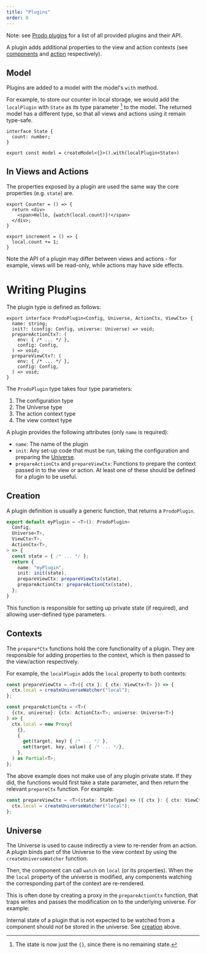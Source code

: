 ```yaml
---
title: "Plugins"
order: 8
---
```


Note: see [Prodo plugins](./prodo-plugins) for a list of all provided plugins
and their API.

A plugin adds additional properties to the view and action contexts (see
[components](./components) and [action](./actions) respectively).

## Model

Plugins are added to a model with the model's `with` method.

For example, to store our counter in local storage, we would add the
`localPlugin` with `State` as its type parameter [^1] to the model. The returned
model has a different type, so that all views and actions using it remain
type-safe.

```tsx
interface State {
  count: number;
}

export const model = createModel<{}>().with(localPlugin<State>)
```

[^1]: The state is now just the `{}`, since there is no remaining state.

## In Views and Actions

The properties exposed by a plugin are used the same way the core properties
(e.g. `state`) are.

```tsx
export Counter = () => {
  return <div>
    <span>Hello, {watch(local.count)}!</span>
  </div>;
}

export increment = () => {
  local.count += 1;
}
```

Note the API of a plugin may differ between views and actions - for example,
views will be read-only, while actions may have side effects.

# Writing Plugins

The plugin type is defined as follows:

```tsx
export interface ProdoPlugin<Config, Universe, ActionCtx, ViewCtx> {
  name: string;
  init?: (config: Config, universe: Universe) => void;
  prepareActionCtx?: (
    env: { /* ... */ },
    config: Config,
  ) => void;
  prepareViewCtx?: (
    env: { /* ... */ },
    config: Config,
  ) => void;
}
```

The `ProdoPlugin` type takes four type parameters:

1. The configuration type
2. The Universe type
3. The action context type
4. The view context type

A plugin provides the following attributes (only `name` is required):

- `name`: The name of the plugin
- `init`: Any set-up code that must be run, taking the configuration and
preparing the [Universe](#Universe).
- `prepareActionCtx` and `prepareViewCtx`: Functions to prepare the context
passed in to the view or action. At least one of these should be defined for a
plugin to be useful.

## Creation

A plugin definition is usually a generic function, that returns a `ProdoPlugin`.

```ts
export default myPlugin = <T>(): ProdoPlugin<
  Config,
  Universe<T>,
  ViewCtx<T>,
  ActionCtx<T>,
> => {
  const state = { /* ... */ };
  return {
    name: "myPlugin",
    init: init(state),
    prepareViewCtx: prepareViewCtx(state),
    prepareActionCtx: prepareActionCtx(state),
  };
}
```

This function is responsible for setting up private state (if required), and
allowing user-defined type parameters.

## Contexts

The `prepare*Ctx` functions hold the core functionality of a plugin. They are
responsible for adding properties to the context, which is then passed to the
view/action respectively.

For example, the `localPlugin` adds the `local` property to both contexts:

```ts
const prepareViewCtx = <T>({ ctx }: { ctx: ViewCtx<T> }) => {
  ctx.local = createUniverseWatcher("local");
};

const prepareActionCtx = <T>(
  {ctx, universe}: {ctx: ActionCtx<T>; universe: Universe<T>}
) => {
  ctx.local = new Proxy(
    {},
    {
      get(target, key) { /* ... */ },
      set(target, key, value) { /* ... */},
    },
  ) as Partial<T>;
};
```

The above example does not make use of any plugin private state. If they did,
the functions would first take a state parameter, and then return the relevant
`prepareCtx` function. For example:

```ts
const prepareViewCtx = <T>(state: StateType) => ({ ctx }: { ctx: ViewCtx<T> }) => {
  ctx.local = createUniverseWatcher("local");
};
```

## Universe

The Universe is used to cause indirectly a view to re-render from an action. A
plugin binds part of the Universe to the view context by using the
`createUniverseWatcher` function.

Then, the component can call `watch` on `local` (or its properties). When the
the `local` property of the universe is modified, any components watching the
corresponding part of the context are re-rendered.

This is often done by creating a proxy in the `prepareActionCtx` function, that
traps writes and passes the modification on to the underlying universe. For
example:

Internal state of a plugin that is not expected to be watched from a component
should *not* be stored in the universe. See [creation](#Creation) above.
